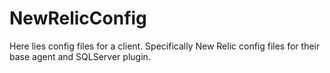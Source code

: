 NewRelicConfig
==============

Here lies config files for a client. Specifically New Relic config files for their base agent and SQLServer plugin.
